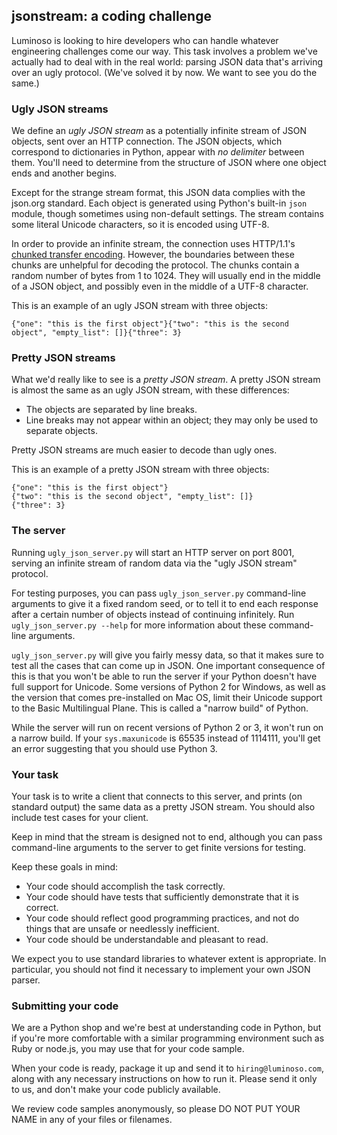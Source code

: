 ## jsonstream: a coding challenge

Luminoso is looking to hire developers who can handle whatever engineering challenges come our way. This task involves a problem we've actually had to deal with in the real world: parsing JSON data that's arriving over an ugly protocol. (We've solved it by now. We want to see you do the same.)


### Ugly JSON streams

We define an *ugly JSON stream* as a potentially infinite stream of JSON objects, sent over an HTTP connection. The JSON objects, which correspond to dictionaries in Python, appear with *no delimiter* between them. You'll need to determine from the structure of JSON where one object ends and another begins.

Except for the strange stream format, this JSON data complies with the json.org standard. Each object is generated using Python's built-in `json` module, though sometimes using non-default settings. The stream contains some literal Unicode characters, so it is encoded using UTF-8.

In order to provide an infinite stream, the connection uses HTTP/1.1's [chunked transfer encoding](http://en.wikipedia.org/wiki/Chunked_transfer_encoding). However, the boundaries between these chunks are unhelpful for decoding the protocol. The chunks contain a random number of bytes from 1 to 1024. They will usually end in the middle of a JSON object, and possibly even in the middle of a UTF-8 character.

This is an example of an ugly JSON stream with three objects:

    {"one": "this is the first object"}{"two": "this is the second object", "empty_list": []}{"three": 3}


### Pretty JSON streams

What we'd really like to see is a *pretty JSON stream*. A pretty JSON stream is almost the same as an ugly JSON stream, with these differences:

- The objects are separated by line breaks.
- Line breaks may not appear within an object; they may only be used to separate objects.

Pretty JSON streams are much easier to decode than ugly ones.

This is an example of a pretty JSON stream with three objects:

    {"one": "this is the first object"}
    {"two": "this is the second object", "empty_list": []}
    {"three": 3}


### The server

Running `ugly_json_server.py` will start an HTTP server on port 8001, serving an infinite stream of random data via the "ugly JSON stream" protocol.

For testing purposes, you can pass `ugly_json_server.py` command-line arguments to give it a fixed random seed, or to tell it to end each response after a certain number of objects instead of continuing infinitely. Run `ugly_json_server.py --help` for more information about these command-line arguments.

`ugly_json_server.py` will give you fairly messy data, so that it makes sure to test all the cases that can come up in JSON. One important consequence of this is that you won't be able to run the server if your Python doesn't have full support for Unicode. Some versions of Python 2 for Windows, as well as the version that comes pre-installed on Mac OS, limit their Unicode support to the Basic Multilingual Plane. This is called a "narrow build" of Python.

While the server will run on recent versions of Python 2 or 3, it won't run on a narrow build. If your `sys.maxunicode` is 65535 instead of 1114111, you'll get an error suggesting that you should use Python 3.


### Your task

Your task is to write a client that connects to this server, and prints (on standard output) the same data as a pretty JSON stream. You should also include test cases for your client.

Keep in mind that the stream is designed not to end, although you can pass command-line arguments to the server to get finite versions for testing.

Keep these goals in mind:

- Your code should accomplish the task correctly.
- Your code should have tests that sufficiently demonstrate that it is correct.
- Your code should reflect good programming practices, and not do things that are unsafe or needlessly inefficient.
- Your code should be understandable and pleasant to read.

We expect you to use standard libraries to whatever extent is appropriate. In particular, you should not find it necessary to implement your own JSON parser.

### Submitting your code

We are a Python shop and we're best at understanding code in Python, but if you're more comfortable with a similar programming environment such as Ruby or node.js, you may use that for your code sample.

When your code is ready, package it up and send it to `hiring@luminoso.com`, along with any necessary instructions on how to run it. Please send it only to us, and don't make your code publicly available.

We review code samples anonymously, so please DO NOT PUT YOUR NAME in any of your files or filenames.
